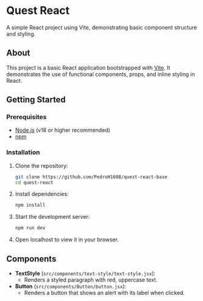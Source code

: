 # Quest React

A simple React project using Vite, demonstrating basic component structure and styling.

## About
This project is a basic React application bootstrapped with [Vite](https://vitejs.dev/). It demonstrates the use of functional components, props, and inline styling in React.

## Getting Started

### Prerequisites
- [Node.js](https://nodejs.org/) (v18 or higher recommended)
- [npm](https://www.npmjs.com/)

### Installation
1. Clone the repository:
   ```sh
   git clone https://github.com/PedroH1608/quest-react-base
   cd quest-react
   ```
2. Install dependencies:
   ```sh
   npm install
   ```
3. Start the development server:
   ```sh
   npm run dev
   ```
4. Open localhost to view it in your browser.

## Components

- **TextStyle** (`src/components/text-style/text-style.jsx`):
  - Renders a styled paragraph with red, uppercase text.
- **Button** (`src/components/Button/button.jsx`):
  - Renders a button that shows an alert with its label when clicked.
